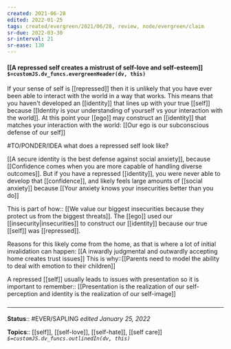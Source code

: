 ```yaml
---
created: 2021-06-28
edited: 2022-01-25
tags: created/evergreen/2021/06/28, review, node/evergreen/claim
sr-due: 2022-03-30
sr-interval: 21
sr-ease: 130
---
```


#### [[A repressed self creates a mistrust of self-love and self-esteem]] `$=customJS.dv_funcs.evergreenHeader(dv, this)`

If your sense of self is [[repressed]] then it is unlikely that you have ever been able to interact with the world in a way that works.
This means that you haven't developed an [[identity]] that lines up with your true [[self]] because
[[Identity is your understanding of yourself vs your interaction with the world]].
At this point your [[ego]] may construct an [[identity]] that matches your interaction with the world: 
[[Our ego is our subconscious defense of our self]]

 #TO/PONDER/IDEA what does a repressed self look like?
 
[[A secure identity is the best defense against social anxiety]], because 
[[Confidence comes when you are more capable of handling diverse outcomes]].
But if you have a repressed [[identity]], you were never able to develop that [[confidence]], and likely feels large amounts of [[social anxiety]] because
[[Your anxiety knows your insecurities better than you do]]

This is 
part of how:: [[We value our biggest insecurities because they protect us from the biggest threats]].
The [[ego]] used our [[insecurity|insecurities]] to construct our [[identity]] because our true [[self]] was [[repressed]].

Reasons for this likely come from the home, as that is where a lot of initial invalidation can happen: 
[[A inwardly judgmental and outwardly accepting home creates trust issues]]
This is why::[[Parents need to model the ability to deal with emotion to their children]]

A repressed [[self]] usually leads to issues with presentation so it is 
important to remember:: [[Presentation is the realization of our self-perception and identity is the realization of our self-image]]

### <hr class="footnote"/>

**Status**:: #EVER/SAPLING
*edited January 25, 2022*

**Topics**:: [[self]], [[self-love]], [[self-hate]], [[self care]]
*`$=customJS.dv_funcs.outlinedIn(dv, this)`*
